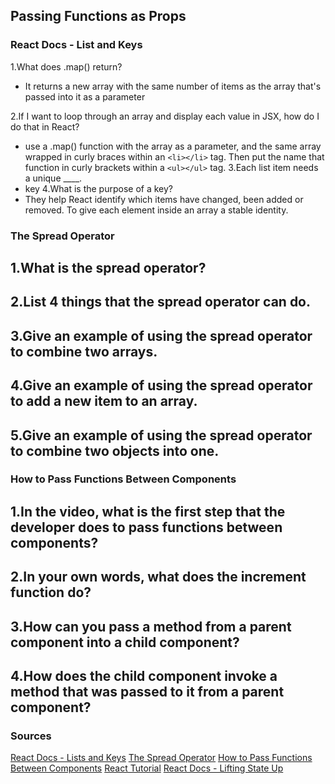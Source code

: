 ## Passing Functions as Props

### React Docs - List and Keys

1.What does .map() return?  
- It returns a new array with the same number of items as the array that's passed into it as a parameter  

2.If I want to loop through an array and display each value in JSX, how do I do that in React?  
- use a .map() function with the array as a parameter, and the same array wrapped in curly braces within an `<li></li>` tag. Then put the name that function in curly brackets within a `<ul></ul>` tag.
3.Each list item needs a unique ____.  
- key
4.What is the purpose of a key?  
- They help React identify which items have changed, been added or removed. To give each element inside an array a stable identity.  


### The Spread Operator

1.What is the spread operator?  
- 
2.List 4 things that the spread operator can do.  
- 
3.Give an example of using the spread operator to combine two arrays.  
- 
4.Give an example of using the spread operator to add a new item to an array.  
- 
5.Give an example of using the spread operator to combine two objects into one.  
- 

### How to Pass Functions Between Components

1.In the video, what is the first step that the developer does to pass functions between components?  
- 
2.In your own words, what does the increment function do?  
- 
3.How can you pass a method from a parent component into a child component?  
- 
4.How does the child component invoke a method that was passed to it from a parent component?  
- 

### Sources
[React Docs - Lists and Keys](https://reactjs.org/docs/lists-and-keys.html)
[The Spread Operator](https://medium.com/coding-at-dawn/how-to-use-the-spread-operator-in-javascript-b9e4a8b06fab)
[How to Pass Functions Between Components](https://www.youtube.com/watch?v=c05OL7XbwXU)
[React Tutorial](https://reactjs.org/tutorial/tutorial.html)
[React Docs - Lifting State Up](https://reactjs.org/docs/lifting-state-up.html)